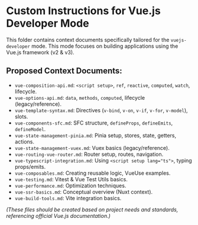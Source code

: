 # Custom Instructions for Vue.js Developer Mode

This folder contains context documents specifically tailored for the `vuejs-developer` mode. This mode focuses on building applications using the Vue.js framework (v2 & v3).

## Proposed Context Documents:

*   `vue-composition-api.md`: `<script setup>`, `ref`, `reactive`, `computed`, `watch`, lifecycle.
*   `vue-options-api.md`: `data`, `methods`, `computed`, lifecycle (legacy/reference).
*   `vue-template-syntax.md`: Directives (`v-bind`, `v-on`, `v-if`, `v-for`, `v-model`), slots.
*   `vue-components-sfc.md`: SFC structure, `defineProps`, `defineEmits`, `defineModel`.
*   `vue-state-management-pinia.md`: Pinia setup, stores, state, getters, actions.
*   `vue-state-management-vuex.md`: Vuex basics (legacy/reference).
*   `vue-routing-vue-router.md`: Router setup, routes, navigation.
*   `vue-typescript-integration.md`: Using `<script setup lang="ts">`, typing props/emits.
*   `vue-composables.md`: Creating reusable logic, VueUse examples.
*   `vue-testing.md`: Vitest & Vue Test Utils basics.
*   `vue-performance.md`: Optimization techniques.
*   `vue-ssr-basics.md`: Conceptual overview (Nuxt context).
*   `vue-build-tools.md`: Vite integration basics.

*(These files should be created based on project needs and standards, referencing official Vue.js documentation.)*